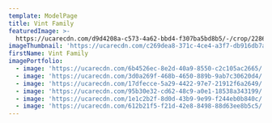 ```yaml
---
template: ModelPage
title: Vint Family
featuredImage: >-
  https://ucarecdn.com/d9d4208a-c573-4a62-bbd4-f307ba5bd8b5/-/crop/2286x1254/75,0/-/preview/
imageThumbnail: 'https://ucarecdn.com/c269dea8-371c-4ce4-a3f7-db916db7a83b/'
firstName: Vint Family
imagePortfolio:
  - image: 'https://ucarecdn.com/6b4526ec-8e2d-40a9-8550-c2c105ac2665/'
  - image: 'https://ucarecdn.com/3d0a269f-468b-4650-889b-9ab7c30620d4/'
  - image: 'https://ucarecdn.com/17dfecce-5a29-4422-97e7-21912f6a2649/'
  - image: 'https://ucarecdn.com/95b30e32-cd62-48c9-a0e1-18538a343199/'
  - image: 'https://ucarecdn.com/1e1c2b2f-8d0d-43b9-9e99-f244eb0b840c/'
  - image: 'https://ucarecdn.com/612b21f5-f21d-42e8-8498-88d63ee8b5c5/'
---
```


